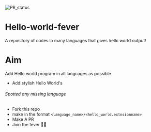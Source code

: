 ![PR_status](https://img.shields.io/badge/PR-Welcome-green?style=for-the-badge&logo=appveyor)
# Hello-world-fever
A repository of codes in many languages that gives hello world output!
# Aim
Add Hello world program in all languages as possible
- Add stylish Hello World's

###### Spotted any missing language
- Fork this repo
- make in the format `<lamguage_name>/<hello_world.extnsionname>`
- Make A PR
- Join the fever 👊👊
